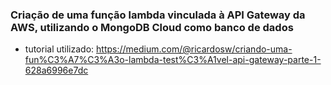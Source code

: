 ### Criação de uma função lambda vinculada à API Gateway da AWS, utilizando o MongoDB Cloud como banco de dados

* tutorial utilizado: https://medium.com/@ricardosw/criando-uma-fun%C3%A7%C3%A3o-lambda-test%C3%A1vel-api-gateway-parte-1-628a6996e7dc